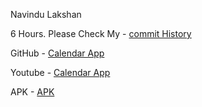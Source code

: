 
Navindu Lakshan 

6 Hours. Please Check My - [commit History](https://github.com/NaVindu0315/Calendar_App/graphs/contributors?from=2024-05-26&to=2024-06-06&type=c)

GitHub - [Calendar App](https://github.com/NaVindu0315/Calendar_App)

Youtube - [Calendar App](https://youtu.be/6WwyUsneUYM)

APK - [APK](https://drive.google.com/file/d/10MnWrRvB1T42ojfW3PsX0i44_jIu5WGS/view?usp=sharing)